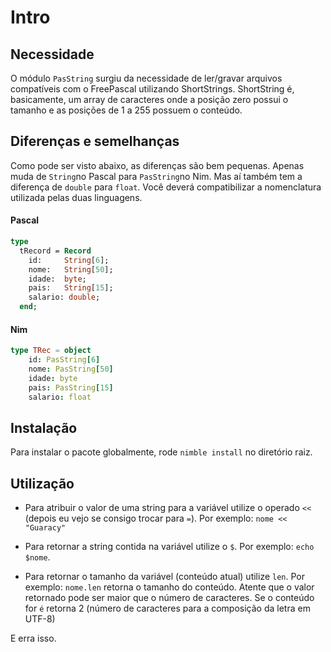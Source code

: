# Intro

## Necessidade

 O módulo `PasString` surgiu da necessidade de ler/gravar arquivos compatíveis com o FreePascal utilizando ShortStrings. ShortString é, basicamente, um array de caracteres onde a posição zero possui o tamanho e as posições de 1 a 255 possuem o conteúdo. 

## Diferenças e semelhanças

Como pode ser visto abaixo, as diferenças são bem pequenas. Apenas muda de `String`no Pascal para `PasString`no Nim. Mas aí também tem a diferença de `double` para `float`. Você deverá compatibilizar a nomenclatura utilizada pelas duas linguagens.

#### Pascal

```pascal
type
  tRecord = Record
    id:     String[6];
    nome:   String[50];
    idade:  byte;
    pais:   String[15];
    salario: double;
  end;
```

#### Nim

```nim
type TRec = object
    id: PasString[6]
    nome: PasString[50]
    idade: byte
    pais: PasString[15]
    salario: float
```

## Instalação

Para instalar o pacote globalmente, rode `nimble install` no diretório raiz.

## Utilização

- Para atribuir o valor de uma string para a variável utilize o operado `<<` (depois eu vejo se consigo trocar para `=`). Por exemplo: `nome << "Guaracy"`

- Para retornar a string contida na variável utilize o `$`. Por exemplo: `echo $nome`.

- Para retornar o tamanho da variável (conteúdo atual) utilize `len`. Por exemplo: `nome.len` retorna o tamanho do conteúdo. Atente que o valor retornado pode ser maior que o número de caracteres. Se o conteúdo for `é` retorna 2 (número de caracteres para a composição da letra em UTF-8)



E erra isso.




